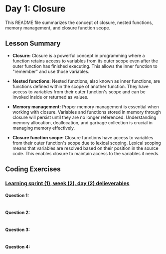 # Day 1: Closure

This README file summarizes the concept of closure, nested functions, memory management, and closure function scope.

## Lesson Summary

- **Closure:** Closure is a powerful concept in programming where a function retains access to variables from its outer scope even after the outer function has finished executing. This allows the inner function to "remember" and use those variables.

- **Nested functions:** Nested functions, also known as inner functions, are functions defined within the scope of another function. They have access to variables from their outer function's scope and can be invoked inside or returned as values.

- **Memory management:** Proper memory management is essential when working with closure. Variables and functions stored in memory through closure will persist until they are no longer referenced. Understanding memory allocation, deallocation, and garbage collection is crucial in managing memory effectively.

- **Closure function scope:** Closure functions have access to variables from their outer function's scope due to lexical scoping. Lexical scoping means that variables are resolved based on their position in the source code. This enables closure to maintain access to the variables it needs.

## Coding Exercises
### [Learning sprint (1), week (2), day (2) delieverables](https://github.com/orjwan-alrajaby/gsg-expressjs-backend-training-2023/blob/main/learning-sprint-1/week2-day2-tasks/tasks.md)
#### Question 1:
```javascript
```
#### Question 2:
```javascript
```
#### Question 3:
```javascript
```
#### Question 4:
```javascript
```
